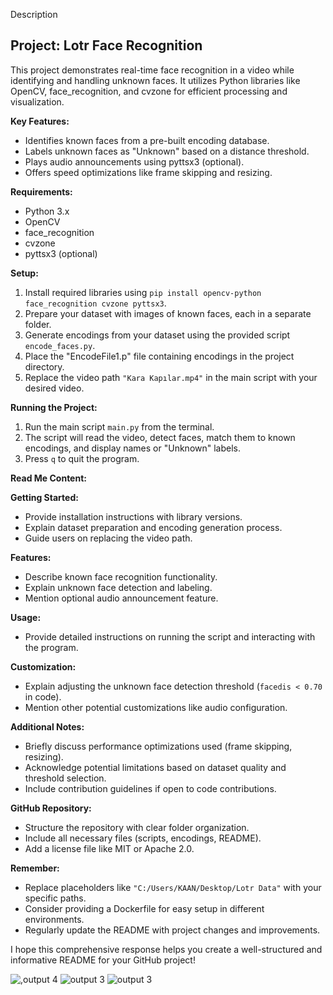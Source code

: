 Description 

## Project: Lotr Face Recognition 

This project demonstrates real-time face recognition in a video while identifying and handling unknown faces. It utilizes Python libraries like OpenCV, face_recognition, and cvzone for efficient processing and visualization.

**Key Features:**

- Identifies known faces from a pre-built encoding database.
- Labels unknown faces as "Unknown" based on a distance threshold.
- Plays audio announcements using pyttsx3 (optional).
- Offers speed optimizations like frame skipping and resizing.

**Requirements:**

- Python 3.x
- OpenCV
- face_recognition
- cvzone
- pyttsx3 (optional)

**Setup:**

1. Install required libraries using `pip install opencv-python face_recognition cvzone pyttsx3`.
2. Prepare your dataset with images of known faces, each in a separate folder.
3. Generate encodings from your dataset using the provided script `encode_faces.py`.
4. Place the "EncodeFile1.p" file containing encodings in the project directory.
5. Replace the video path `"Kara Kapılar.mp4"` in the main script with your desired video.

**Running the Project:**

1. Run the main script `main.py` from the terminal.
2. The script will read the video, detect faces, match them to known encodings, and display names or "Unknown" labels.
3. Press `q` to quit the program.

**Read Me Content:**

**Getting Started:**

- Provide installation instructions with library versions.
- Explain dataset preparation and encoding generation process.
- Guide users on replacing the video path.

**Features:**

- Describe known face recognition functionality.
- Explain unknown face detection and labeling.
- Mention optional audio announcement feature.

**Usage:**

- Provide detailed instructions on running the script and interacting with the program.

**Customization:**

- Explain adjusting the unknown face detection threshold (`facedis < 0.70` in code).
- Mention other potential customizations like audio configuration.

**Additional Notes:**

- Briefly discuss performance optimizations used (frame skipping, resizing).
- Acknowledge potential limitations based on dataset quality and threshold selection.
- Include contribution guidelines if open to code contributions.

**GitHub Repository:**

- Structure the repository with clear folder organization.
- Include all necessary files (scripts, encodings, README).
- Add a license file like MIT or Apache 2.0.

**Remember:**

- Replace placeholders like `"C:/Users/KAAN/Desktop/Lotr Data"` with your specific paths.
- Consider providing a Dockerfile for easy setup in different environments.
- Regularly update the README with project changes and improvements.

I hope this comprehensive response helps you create a well-structured and informative README for your GitHub project!

![,output 4](https://github.com/ARAGORN1453/Lord-of-The-Rings-Face-Recognition-/assets/119515258/64b79fd7-84a0-4d05-b9a7-368fd956b2cf)
![output 3](https://github.com/ARAGORN1453/Lord-of-The-Rings-Face-Recognition-/assets/119515258/e73e1494-3792-44ee-80a6-e2dbc5c2e551)
![output 3](https://github.com/ARAGORN1453/Lord-of-The-Rings-Face-Recognition-/assets/119515258/6579abd3-bfdb-4e22-850e-a402ab2296a6)



